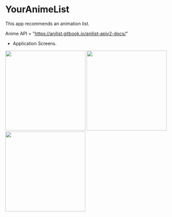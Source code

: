 # YourAnimeList
This app recommends an animation list.

Anime API = "https://anilist.gitbook.io/anilist-apiv2-docs/"

* Application Screens.
<div>

<img width="250" src="https://user-images.githubusercontent.com/55890012/118823154-b8af6c00-b8f3-11eb-872f-a980f592dccd.png">
<img width="250" src="https://user-images.githubusercontent.com/55890012/118823180-bcdb8980-b8f3-11eb-8017-69dc97353cb7.png">
<img width="250" src="https://user-images.githubusercontent.com/55890012/118823188-bf3de380-b8f3-11eb-98dd-b5900cb7761e.png">
 
</div>
